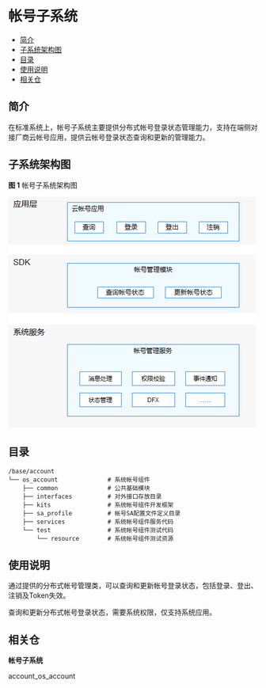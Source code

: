 # 帐号子系统<a name="ZH-CN_TOPIC_0000001078092678"></a>

-   [简介](#section11660541593)
-   [子系统架构图](#section1412183212132)
-   [目录](#section161941989596)
-   [使用说明](#section1312121216216)
-   [相关仓](#section1371113476307)

## 简介<a name="section11660541593"></a>

在标准系统上，帐号子系统主要提供分布式帐号登录状态管理能力，支持在端侧对接厂商云帐号应用，提供云帐号登录状态查询和更新的管理能力。

## 子系统架构图<a name="section1412183212132"></a>

**图 1**  帐号子系统架构图<a name="fig4460722185514"></a>


![](figures/zh-cn_image_0000001079026550.png)

## 目录<a name="section161941989596"></a>

```
/base/account
└── os_account              # 系统帐号组件
    ├── common              # 公共基础模块
    ├── interfaces          # 对外接口存放目录
    ├── kits                # 系统帐号组件开发框架
    ├── sa_profile          # 帐号SA配置文件定义目录
    ├── services            # 系统帐号组件服务代码
    └── test                # 系统帐号组件测试代码
        └── resource        # 系统帐号组件测试资源
```

## 使用说明<a name="section1312121216216"></a>

通过提供的分布式帐号管理类，可以查询和更新帐号登录状态，包括登录、登出、注销及Token失效。

查询和更新分布式帐号登录状态，需要系统权限，仅支持系统应用。

## 相关仓<a name="section1371113476307"></a>

**帐号子系统**

account\_os\_account

